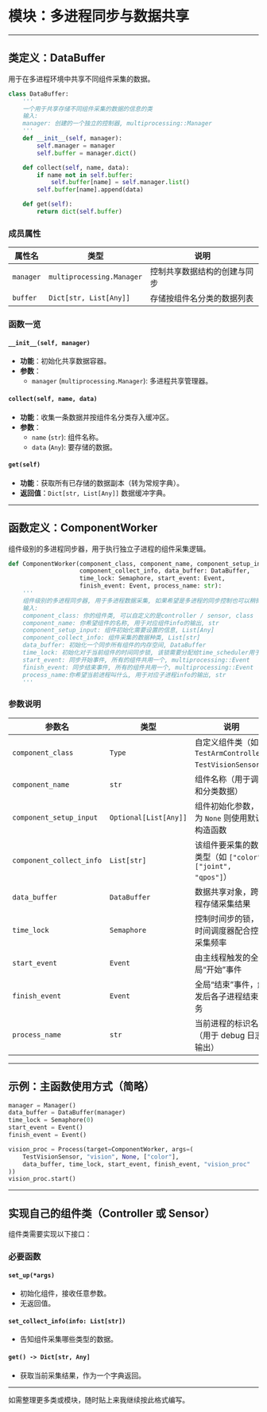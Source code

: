 # 模块：多进程同步与数据共享

---

## 类定义：DataBuffer

用于在多进程环境中共享不同组件采集的数据。

```python
class DataBuffer:
    '''
    一个用于共享存储不同组件采集的数据的信息的类
    输入:
    manager: 创建的一个独立的控制器, multiprocessing::Manager
    '''
    def __init__(self, manager):
        self.manager = manager
        self.buffer = manager.dict()

    def collect(self, name, data):
        if name not in self.buffer:
            self.buffer[name] = self.manager.list()
        self.buffer[name].append(data)

    def get(self):
        return dict(self.buffer)
```

### 成员属性

| 属性名       | 类型                    | 说明                     |
|------------|-----------------------|------------------------|
| `manager`  | `multiprocessing.Manager` | 控制共享数据结构的创建与同步 |
| `buffer`   | `Dict[str, List[Any]]`    | 存储按组件名分类的数据列表   |

### 函数一览

#### `__init__(self, manager)`
- **功能**：初始化共享数据容器。
- **参数**：
  - `manager` (`multiprocessing.Manager`): 多进程共享管理器。

#### `collect(self, name, data)`
- **功能**：收集一条数据并按组件名分类存入缓冲区。
- **参数**：
  - `name` (`str`): 组件名称。
  - `data` (`Any`): 要存储的数据。

#### `get(self)`
- **功能**：获取所有已存储的数据副本（转为常规字典）。
- **返回值**：`Dict[str, List[Any]]` 数据缓冲字典。

---

## 函数定义：ComponentWorker

组件级别的多进程同步器，用于执行独立子进程的组件采集逻辑。

```python
def ComponentWorker(component_class, component_name, component_setup_input,
                    component_collect_info, data_buffer: DataBuffer,
                    time_lock: Semaphore, start_event: Event,
                    finish_event: Event, process_name: str):
    '''
    组件级别的多进程同步器, 用于多进程数据采集, 如果希望是多进程的同步控制也可以稍微改下代码添加一个共享的信号输入
    输入:
    component_class: 你的组件类, 可以自定义的是controller / sensor, class
    component_name: 你希望组件的名称, 用于对应组件info的输出, str
    component_setup_input: 组件初始化需要设置的信息, List[Any]
    component_collect_info: 组件采集的数据种类, List[str]
    data_buffer: 初始化一个同步所有组件的内存空间, DataBuffer
    time_lock: 初始化对于当前组件的时间同步锁, 该锁需要分配给time_scheduler用于控制时间, multiprocessing::Semaphore
    start_event: 同步开始事件, 所有的组件共用一个, multiprocessing::Event
    finish_event: 同步结束事件, 所有的组件共用一个, multiprocessing::Event
    process_name:你希望当前进程叫什么, 用于对应子进程info的输出, str
    '''
```

### 参数说明

| 参数名                  | 类型                       | 说明                                                         |
|----------------------|--------------------------|------------------------------------------------------------|
| `component_class`     | `Type`                   | 自定义组件类（如 `TestArmController`, `TestVisionSensor`）               |
| `component_name`      | `str`                    | 组件名称（用于调试和分类数据）                                          |
| `component_setup_input` | `Optional[List[Any]]`    | 组件初始化参数，如为 `None` 则使用默认构造函数                                |
| `component_collect_info` | `List[str]`              | 该组件要采集的数据类型（如 `["color"]`, `["joint", "qpos"]`）           |
| `data_buffer`         | `DataBuffer`             | 数据共享对象，跨进程存储采集结果                                        |
| `time_lock`           | `Semaphore`              | 控制时间步的锁，与时间调度器配合控制采集频率                                 |
| `start_event`         | `Event`                  | 由主线程触发的全局“开始”事件                                          |
| `finish_event`        | `Event`                  | 全局“结束”事件，触发后各子进程结束任务                                       |
| `process_name`        | `str`                    | 当前进程的标识名（用于 debug 日志输出）                                 |

---

## 示例：主函数使用方式（简略）

```python
manager = Manager()
data_buffer = DataBuffer(manager)
time_lock = Semaphore(0)
start_event = Event()
finish_event = Event()

vision_proc = Process(target=ComponentWorker, args=(
    TestVisionSensor, "vision", None, ["color"],
    data_buffer, time_lock, start_event, finish_event, "vision_proc"
))
vision_proc.start()
```

---

## 实现自己的组件类（Controller 或 Sensor）

组件类需要实现以下接口：

### 必要函数

#### `set_up(*args)`
- 初始化组件，接收任意参数。
- 无返回值。

#### `set_collect_info(info: List[str])`
- 告知组件采集哪些类型的数据。

#### `get() -> Dict[str, Any]`
- 获取当前采集结果，作为一个字典返回。

---

如需整理更多类或模块，随时贴上来我继续按此格式编写。

